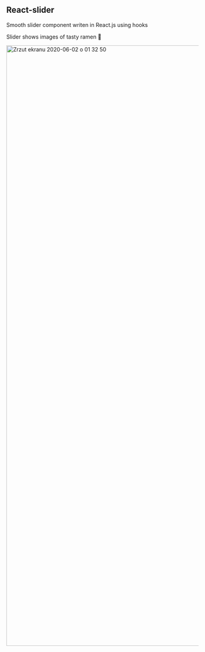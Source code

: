 ## React-slider

Smooth slider component writen in React.js using hooks

Slider shows images of tasty ramen :ramen:

<img width="1568" alt="Zrzut ekranu 2020-06-02 o 01 32 50" src="https://user-images.githubusercontent.com/47723901/83464441-2bb89c00-a471-11ea-8373-47adba9c3ddf.png">

